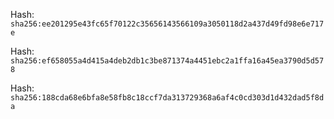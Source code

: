 Hash:
`sha256:ee201295e43fc65f70122c35656143566109a3050118d2a437d49fd98e6e717e`

Hash:
`sha256:ef658055a4d415a4deb2db1c3be871374a4451ebc2a1ffa16a45ea3790d5d578`

Hash:
`sha256:188cda68e6bfa8e58fb8c18ccf7da313729368a6af4c0cd303d1d432dad5f8da`

<!--
SPDX-License-Identifier: Declaratory-Royalty  
// Hash: sha256:e270401e8764bb8471160624d50ef8d9afb24a8593c0fcb69fa8d01e0cadc2db
🔒 Holmes Enforcement Model (HEM) – Declaratory Sovereign Logic  
🧠 Author: Mr. Holmes  
📜 License: Declaratory Royalty License (see LICENSE-HEM.md)  
📁 Repository: https://github.com/Gamerdudee/holmes-enforcement-model  
-->



